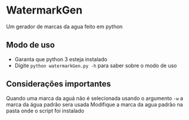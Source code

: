 # WatermarkGen
Um gerador de marcas da agua feito em python

## Modo de uso

- Garanta que python 3 esteja instalado
- Digite `python watermarkGen.py -h` para saber sobre o modo de uso

## Considerações importantes

Quando uma marca da aguá não é selecionada usando o argumento `-w` a marca da água padrão sera usada
Modifique a marca da agua padrão na pasta onde o script foi instalado